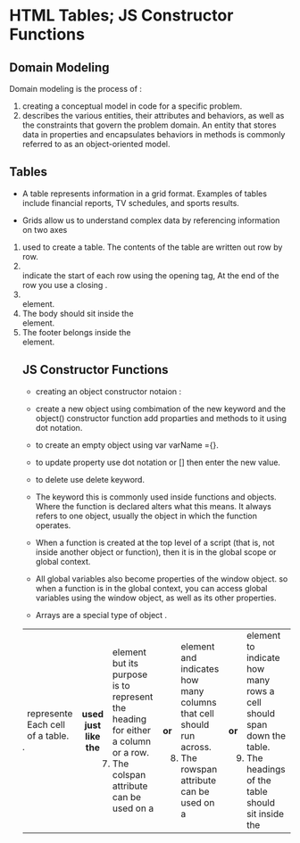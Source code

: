 # HTML Tables; JS Constructor Functions

## Domain Modeling

Domain modeling is the process of :
<ol>
    <li>creating a conceptual model in code for a specific problem.</li>
    <li>describes the various entities, their attributes and behaviors, as well as the constraints that govern the problem domain. An entity that stores data in properties and encapsulates behaviors in methods is commonly referred to as an object-oriented model.</li>
</ol>


## Tables

* A table represents information in a grid format. Examples of tables include financial reports, TV schedules, and sports results.

* Grids allow us to understand complex data by referencing information on two axes
<ol>
    <li> <table> used to create a table. The contents of the table are written out row by row. </li>

<li> <tr> indicate the start of each row using the opening <tr> tag, At the end of the row you use a closing </tr>. </li>

<li> <td> represente Each cell of a table. </li>

<li> <th>used just like the <td> element but its purpose is to represent the heading for either a column or a row. </li>

<li> The colspan attribute can be used on a <th> or <td> element and indicates how many columns that cell should run across. </li>

<li> The rowspan attribute can be used on a <th> or <td> element to indicate how many rows a cell should span down the table. </li>

<li> The headings of the table should sit inside the <thead> element. </li>

<li> The body should sit inside the <tbody> element. </li>

<li> The footer belongs inside the <tfoot> element.</li>
</ol>

## JS Constructor Functions

* creating an object constructor notaion :

* create a new object using combimation of the new keyword and the object() constructor function
add proparties and methods to it using dot notation.

* to create an empty object using var varName ={}.

* to update property use dot notation or [] then enter the new value.

* to delete use delete keyword.

* The keyword this is commonly used inside functions and objects. Where the function is declared alters what this means. It always refers to one object, usually the object in which the function operates.

* When a function is created at the top level of a script (that is, not inside another object or function), then it is in the global scope or global context.

* All global variables also become properties of the window object. so when a function is in the global context, you can access global variables using the window object, as well as its other properties.

* Arrays are a special type of object .
